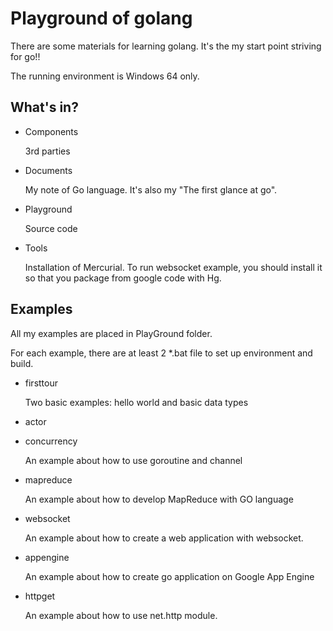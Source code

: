
# Playground of golang


There are some materials for learning golang. It's the my start point striving for go!!

The running environment is Windows 64 only.


## What's in?

+ Components

    3rd parties

+ Documents

    My note of Go language. It's also my "The first glance at go".

+ Playground

    Source code

+ Tools

    Installation of Mercurial.
    To run websocket example, you should install it so that you package from google code with Hg.

## Examples

All my examples are placed in PlayGround folder.

For each example, there are at least 2 *.bat file to set up environment and build.

+ firsttour

    Two basic examples: hello world and basic data types

+ actor

+ concurrency

    An example about how to use goroutine and channel

+ mapreduce

    An example about how to develop MapReduce with GO language

+ websocket

    An example about how to create a web application with websocket.

+ appengine

    An example about how to create go application on Google App Engine

+ httpget

    An example about how to use net.http module.
